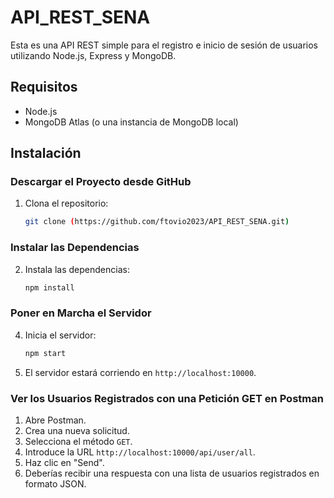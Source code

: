 ﻿# API_REST_SENA

Esta es una API REST simple para el registro e inicio de sesión de usuarios utilizando Node.js, Express y MongoDB.

## Requisitos

- Node.js
- MongoDB Atlas (o una instancia de MongoDB local)

## Instalación

### Descargar el Proyecto desde GitHub

1. Clona el repositorio:

   ```sh
   git clone (https://github.com/ftovio2023/API_REST_SENA.git)
   ```

### Instalar las Dependencias

2. Instala las dependencias:

   ```sh
   npm install
   ```

### Poner en Marcha el Servidor

4. Inicia el servidor:

   ```sh
   npm start
   ```

5. El servidor estará corriendo en `http://localhost:10000`.

### Ver los Usuarios Registrados con una Petición GET en Postman

1. Abre Postman.
2. Crea una nueva solicitud.
3. Selecciona el método `GET`.
4. Introduce la URL `http://localhost:10000/api/user/all`.
5. Haz clic en "Send".
6. Deberías recibir una respuesta con una lista de usuarios registrados en formato JSON.
